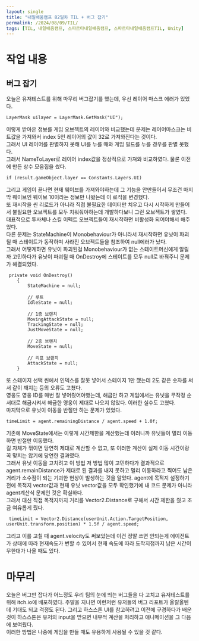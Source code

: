 ```yaml
---
layout: single
title: "내일배움캠프 82일차 TIL + 버그 잡기"
permalink: /2024/08/09/TIL/
tags: [TIL, 내일배움캠프, 스파르타내일배움캠프, 스파르타내일배움캠프TIL, Unity]
---
```


# 작업 내용
## 버그 잡기
오늘은 유저테스트를 위해 마무리 버그잡기를 했는데, 우선 레이어 마스크 에러가 있었다.  
```
LayerMask uilayer = LayerMask.GetMask("UI");
```
이렇게 받아온 정보를 게임 오브젝트의 레이어와 비교했는데 문제는 레이어마스크는 비트값을 가져와서 index 5인 레이어의 값이 32로 가져와진다는 것이다.  
그래서 UI 레이어를 판별하지 못해 UI를 누를 때와 게임 필드를 누를 경우를 판별 못했다.  
그래서 NameToLayer로 레이어 index값을 정상적으로 가져와 비교하였다. 물론 이전에 만든 상수 모음집을 썼다.  
```
if (result.gameObject.layer == Constants.Layers.UI)
```
그리고 게임이 끝나면 현재 웨이브를 가져와야하는데 그 기능을 안만들어서 무조건 마지막 웨이브인 웨이브 10이라는 정보만 나왔는데 이 로직을 변경했다.  
또 재시작을 씬 리로드가 아니라 직접 불필요한 데이터만 치우고 다시 시작하게 만들어서 불필요한 오브젝트를 모두 치워줘야하는데 개발하다보니 그런 오브젝트가 쌓였다.  
대표적으로 투사체나 스킬 이펙트 오브젝트들이 재시작하면 비활성화 되어야해서 해주었다.  
다른 문제는 StateMachine이 Monobehaviour가 아니라서 재시작하면 유닛이 파괴될 때 스테이트가 동작하며 사라진 오브젝트들을 참조하여 null에러가 났다.  
그래서 어떻게하면 유닛이 파괴된걸 Monobehaviour가 없는 스테이트머신에게 알릴까 고민하다가 유닛이 파괴될 때 OnDestroy에 스테이트를 모두 null로 바꿔주니 문제가 해결되었다.  
```
 private void OnDestroy()
    {
        StateMachine = null;

        // 루트
        IdleState = null;

        // 1층 브랜치
        MovingAttackState = null;
        TrackingState = null;
        JustMoveState = null;

        // 2층 브렌치
        MoveState = null;

        // 리프 브랜치
        AttackState = null;
    }
```
또 스테이지 선택 씬에서 인덱스를 잘못 넣어서 스테이지 1만 깼는데 2도 같은 숫자를 써서 같이 깨지는 등의 오류도 고쳤다.  
영웅도 영웅 ID를 매번 잘 넣어줬어야했는데, 해금만 하고 게임에서는 유닛을 무작정 순서대로 해금시켜서 해금한 영웅이 제대로 나오지 않았다. 이러한 실수도 고쳤다.  
마지막으로 유닛이 이동을 반절만 하는 문제가 있었다.  
```
timeLimit = agent.remainingDistance / agent.speed + 1.0f;
```
기존에 MoveState에서는 이렇게 시간제한을 계산했는데 이러니까 유닛들이 멀리 이동하면 반절만 이동했다.  
길 자체가 꺾이면 당연히 제대로 계산할 수 없고, 또 이러한 계산이 실제 이동 시간이랑 꼭 맞지는 않기에 당연한 결과였다.  
그래서 유닛 이동을 고치려고 이 방법 저 방법 많이 고민하다가 결과적으로 agent.remainDistance가 제대로 된 결과를 내지 못하고 멀리 이동하라고 찍어도 남은 거리가 소수점이 되는 기괴한 현상이 발생하는 것을 알았다. agent에 목적지 설정하기전에 목적지 vector값과 현재 유닛 vector값을 모두 확인했기에 내 코드 문제가 아니라 agent계산식 문제인 것은 확실하다.  
그래서 대신 직접 목적지까지 거리를 Vector2.Distance로 구해서 시간 제한을 줬고 조금 여유롭게 줬다.  
```
 timeLimit = Vector2.Distance(userUnit.Action.TargetPosition, userUnit.transform.position) * 1.5f / agent.speed;
```
그리고 이를 고칠 때 agent.velocity도 써보았는데 이건 정말 쓰면 안되는게 에이전트가 상태에 따라 현재속도가 변할 수 있어서 현재 속도에 따라 도착지점까지 남은 시간이 무한대가 나올 때도 있다.  

# 마무리
오늘은 버그만 잡다가 어느정도 우리 팀의 눈에 띄는 버그들을 다 고치고 유저테스트를 위해 itch.io에 배포하였다. 주말을 지나면 이런저런 유저들의 버그 리포트가 올랄올텐데 기대도 되고 걱정도 된다. 그리고 하스스톤 UI를 참고하려고 이전에 구경하다가 배운것이 하스스톤은 유저의 input을 받으면 내부적 계산을 처리하고 애니메이션을 그 다음에 보여줬다.  
이러한 방법은 나중에 게임을 만들 때도 유용하게 사용될 수 있을 것 같다.
